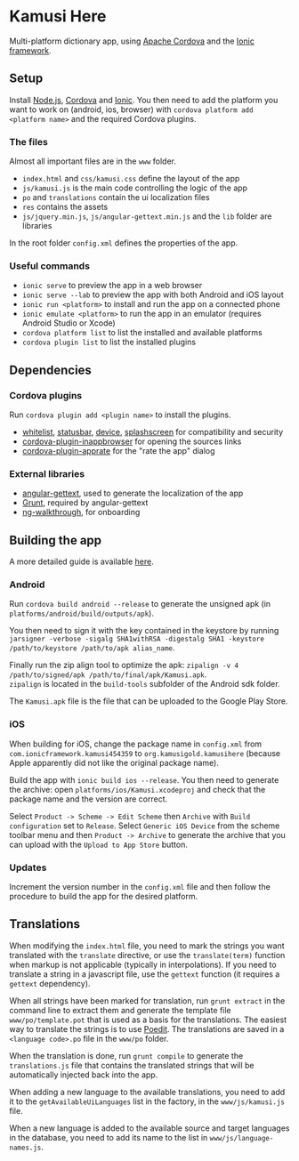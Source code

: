 # Kamusi Here

Multi-platform dictionary app, using [Apache Cordova] and the [Ionic framework].

## Setup

Install [Node.js], [Cordova] and [Ionic]. You then need to add the platform you want to work on
(android, ios, browser) with `cordova platform add <platform name>` and the required
Cordova plugins.

### The files

Almost all important files are in the `www` folder.

- `index.html` and `css/kamusi.css` define the layout of the app
- `js/kamusi.js` is the main code controlling the logic of the app
- `po` and `translations` contain the ui localization files
- `res` contains the assets
- `js/jquery.min.js`, `js/angular-gettext.min.js` and the `lib` folder are libraries

In the root folder `config.xml` defines the properties of the app.

### Useful commands

- `ionic serve` to preview the app in a web browser
- `ionic serve --lab` to preview the app with both Android and iOS layout
- `ionic run <platform>` to install and run the app on a connected phone
- `ionic emulate <platform>` to run the app in an emulator (requires Android Studio or Xcode)
- `cordova platform list` to list the installed and available platforms
- `cordova plugin list` to list the installed plugins

## Dependencies

### Cordova plugins

Run `cordova plugin add <plugin name>` to install the plugins.

- [whitelist], [statusbar], [device], [splashscreen] for compatibility and security
- [cordova-plugin-inappbrowser] for opening the sources links
- [cordova-plugin-apprate] for the "rate the app" dialog

### External libraries

- [angular-gettext], used to generate the localization of the app
- [Grunt], required by angular-gettext
- [ng-walkthrough], for onboarding

## Building the app

A more detailed guide is available [here].

### Android

Run `cordova build android --release` to generate the unsigned apk (in `platforms/android/build/outputs/apk`).

You then need to sign it with the key contained in the keystore by running
`jarsigner -verbose -sigalg SHA1withRSA -digestalg SHA1 -keystore /path/to/keystore /path/to/apk alias_name`.

Finally run the zip align tool to optimize the apk:
`zipalign -v 4 /path/to/signed/apk /path/to/final/apk/Kamusi.apk`.  
`zipalign` is located in the `build-tools` subfolder of the Android sdk folder.

The `Kamusi.apk` file is the file that can be uploaded to the Google Play Store.

### iOS

When building for iOS, change the package name in `config.xml` from `com.ionicframework.kamusi454359`
to `org.kamusigold.kamusihere` (because Apple apparently did not like the original package name).

Build the app with `ionic build ios --release`. You then need to generate the archive:
open `platforms/ios/Kamusi.xcodeproj` and check that the package name and the version are correct.

Select `Product -> Scheme -> Edit Scheme` then `Archive` with `Build configuration`
set to `Release`. Select `Generic iOS Device` from the scheme toolbar menu and then
`Product -> Archive` to generate the archive that you can upload with the `Upload to App Store`
button.

### Updates

Increment the version number in the `config.xml` file and then follow the procedure to
build the app for the desired platform.

## Translations

When modifying the `index.html` file, you need to mark the strings you want translated
with the `translate` directive, or use the `translate(term)` function when markup is
not applicable (typically in interpolations). If you need to translate a string in a
javascript file, use the `gettext` function (it requires a `gettext` dependency).

When all strings have been marked for translation, run `grunt extract` in the command line
to extract them and generate the template file `www/po/template.pot` that is used as a basis
for the translations. The easiest way to translate the strings is to use [Poedit].
The translations are saved in a `<language code>.po` file in the `www/po` folder.

When the translation is done, run `grunt compile` to generate the `translations.js`
file that contains the translated strings that will be automatically injected back into the app.

When adding a new language to the available translations, you need to add it to the
`getAvailableUiLanguages` list in the factory, in the `www/js/kamusi.js` file.

When a new language is added to the available source and target languages in the database,
you need to add its name to the list in `www/js/language-names.js`.


[Apache Cordova]: http://cordova.apache.org/
[Ionic framework]: http://ionicframework.com/
[Node.js]: https://nodejs.org/
[Cordova]: http://cordova.apache.org/#getstarted
[Ionic]: http://ionicframework.com/getting-started/
[whitelist]: http://cordova.apache.org/docs/en/6.x/reference/cordova-plugin-whitelist/
[statusbar]: http://cordova.apache.org/docs/en/6.x/reference/cordova-plugin-statusbar/
[device]: http://cordova.apache.org/docs/en/6.x/reference/cordova-plugin-device/
[splashscreen]: http://cordova.apache.org/docs/en/6.x/reference/cordova-plugin-splashscreen/
[cordova-plugin-inappbrowser]: https://cordova.apache.org/docs/en/latest/reference/cordova-plugin-inappbrowser/
[cordova-plugin-apprate]: https://github.com/pushandplay/cordova-plugin-apprate
[angular-gettext]: https://angular-gettext.rocketeer.be/
[Grunt]: https://gruntjs.com/
[ng-walkthrough]: https://github.com/souly1/ng-walkthrough
[here]: http://ionicframework.com/docs/guide/publishing.html#building-the-app-for-production
[Poedit]: https://poedit.net/

